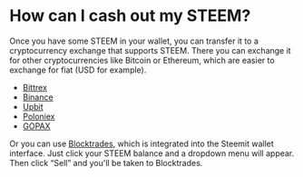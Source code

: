 # How can I cash out my STEEM?

Once you have some STEEM in your wallet, you can transfer it to a cryptocurrency exchange that supports STEEM. There you can exchange it for other cryptocurrencies like Bitcoin or Ethereum, which are easier to exchange for fiat (USD for example).

- [Bittrex](https://bittrex.com/Market/Index?MarketName=BTC-STEEM)
- [Binance](https://www.binance.com/trade.html?symbol=STEEM_BTC)
- [Upbit](https://upbit.com/exchange?code=CRIX.UPBIT.BTC-STEEM)
- [Poloniex](https://poloniex.com/exchange/#btc_steem)
- [GOPAX](https://www.gopax.co.kr/exchange?market=STEEM/KRW)

Or you can use [Blocktrades](https://blocktrades.us/?input_coin_type=eth&output_coin_type=steem), which is integrated into the Steemit wallet interface. Just click your STEEM balance and a dropdown menu will appear. Then click “Sell” and you'll be taken to Blocktrades.
